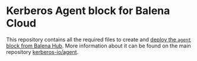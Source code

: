 # Kerberos Agent block for Balena Cloud

This repository contains all the required files to create and [deploy the `agent` block from Balena Hub](https://hub.balena.io/blocks/2064662/agent). More information about it can be found on the main repository [kerberos-io/agent](https://github.com/kerberos-io/agent).

